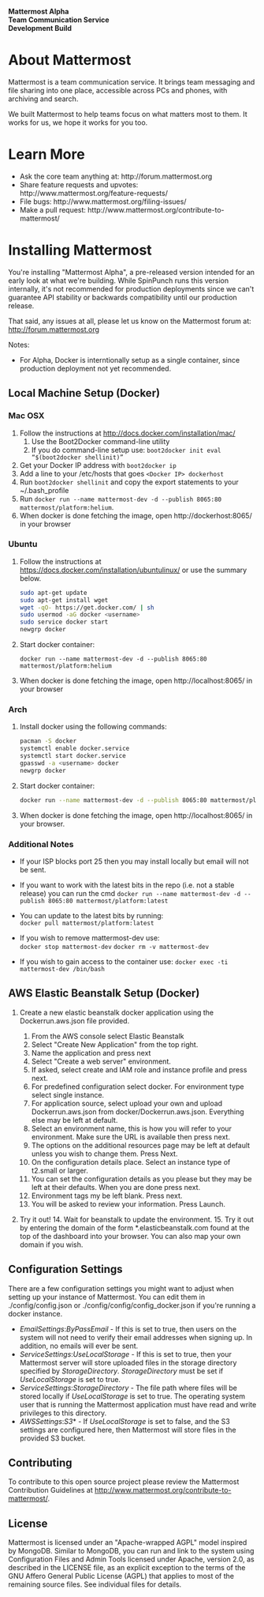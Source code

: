 **Mattermost Alpha**  
**Team Communication Service**  
**Development Build**


About Mattermost
================

Mattermost is a team communication service. It brings team messaging and file sharing into one place, accessible across PCs and phones, with archiving and search.

We built Mattermost to help teams focus on what matters most to them. It works for us, we hope it works for you too.

Learn More
==========
<ul>
<li/>Ask the core team anything at: http://forum.mattermost.org</li>
<li/>Share feature requests and upvotes: http://www.mattermost.org/feature-requests/</li>
<li/>File bugs: http://www.mattermost.org/filing-issues/</li>
<li/>Make a pull request: http://www.mattermost.org/contribute-to-mattermost/</li>
</ul>

Installing Mattermost
=====================

You're installing "Mattermost Alpha", a pre-released version intended for an early look at what we're building. While SpinPunch runs this version internally, it's not recommended for production deployments since we can't guarantee API stability or backwards compatibility until our production release.

That said, any issues at all, please let us know on the Mattermost forum at: http://forum.mattermost.org

Notes: 
- For Alpha, Docker is interntionally setup as a single container, since production deployment not yet recommended.

Local Machine Setup (Docker)
-----------------------------

### Mac OSX ###

1. Follow the instructions at http://docs.docker.com/installation/mac/  
    1. Use the Boot2Docker command-line utility  
    2. If you do command-line setup use: `boot2docker init eval “$(boot2docker shellinit)”`  
2. Get your Docker IP address with `boot2docker ip`
3. Add a line to your /etc/hosts that goes `<Docker IP> dockerhost`
4. Run `boot2docker shellinit` and copy the export statements to your ~/.bash\_profile
5. Run `docker run --name mattermost-dev -d --publish 8065:80 mattermost/platform:helium`. 
6. When docker is done fetching the image, open http://dockerhost:8065/ in your browser

### Ubuntu ###
1. Follow the instructions at https://docs.docker.com/installation/ubuntulinux/ or use the summary below.

	``` bash
	sudo apt-get update
	sudo apt-get install wget
	wget -qO- https://get.docker.com/ | sh
	sudo usermod -aG docker <username>
	sudo service docker start
	newgrp docker
	```

2. Start docker container:

	`docker run --name mattermost-dev -d --publish 8065:80 mattermost/platform:helium`

3. When docker is done fetching the image, open http://localhost:8065/ in your browser

### Arch ###
1. Install docker using the following commands:

	``` bash
	pacman -S docker
	systemctl enable docker.service
	systemctl start docker.service
	gpasswd -a <username> docker
	newgrp docker
	```

2. Start docker container:

	``` bash
	docker run --name mattermost-dev -d --publish 8065:80 mattermost/platform:helium
	```

3. When docker is done fetching the image, open http://localhost:8065/ in your browser.

### Additional Notes ###
- If your ISP blocks port 25 then you may install locally but email will not be sent.

- If you want to work with the latest bits in the repo (i.e. not a stable release) you can run the cmd
`docker run --name mattermost-dev -d --publish 8065:80 mattermost/platform:latest`

- You can update to the latest bits by running:  
`docker pull mattermost/platform:latest`

- If you wish to remove mattermost-dev use:   
	`docker stop mattermost-dev`
	`docker rm -v mattermost-dev`

- If you wish to gain access to the container use:
	`docker exec -ti mattermost-dev /bin/bash`

AWS Elastic Beanstalk Setup (Docker)
------------------------------------

1. Create a new elastic beanstalk docker application using the Dockerrun.aws.json file provided. 
	1. From the AWS console select Elastic Beanstalk
	2. Select "Create New Application" from the top right.
	3. Name the application and press next
	4. Select "Create a web server" environment.
	5. If asked, select create and IAM role and instance profile and press next.
	6. For predefined configuration select docker. For environment type select single instance. 
	7. For application source, select upload your own and upload Dockerrun.aws.json from docker/Dockerrun.aws.json. Everything else may be left at default.
	8. Select an environment name, this is how you will refer to your environment. Make sure the URL is available then press next.
	9. The options on the additional resources page may be left at default unless you wish to change them. Press Next.
	10. On the configuration details place. Select an instance type of t2.small or larger.
	11. You can set the configuration details as you please but they may be left at their defaults. When you are done press next.
	12. Environment tags my be left blank. Press next.
	13. You will be asked to review your information. Press Launch.

4. Try it out!
	14. Wait for beanstalk to update the environment.
	15. Try it out by entering the domain of the form \*.elasticbeanstalk.com found at the top of the dashboard into your browser. You can also map your own domain if you wish. 

Configuration Settings
----------------------

There are a few configuration settings you might want to adjust when setting up your instance of Mattermost. You can edit them in ./config/config.json or ./config/config/config_docker.json if you're running a docker instance.

* *EmailSettings*:*ByPassEmail* - If this is set to true, then users on the system will not need to verify their email addresses when signing up. In addition, no emails will ever be sent.
* *ServiceSettings*:*UseLocalStorage* - If this is set to true, then your Mattermost server will store uploaded files in the storage directory specified by *StorageDirectory*. *StorageDirectory* must be set if *UseLocalStorage* is set to true.
* *ServiceSettings*:*StorageDirectory* - The file path where files will be stored locally if *UseLocalStorage* is set to true. The operating system user that is running the Mattermost application must have read and write privileges to this directory.
* *AWSSettings*:*S3*\* - If *UseLocalStorage* is set to false, and the S3 settings are configured here, then Mattermost will store files in the provided S3 bucket.

Contributing
------------

To contribute to this open source project please review the Mattermost Contribution Guidelines at http://www.mattermost.org/contribute-to-mattermost/.

License
-------

Mattermost is licensed under an "Apache-wrapped AGPL" model inspired by MongoDB. Similar to MongoDB, you can run and link to the system using Configuration Files and Admin Tools licensed under Apache, version 2.0, as described in the LICENSE file, as an explicit exception to the terms of the GNU Affero General Public License (AGPL) that applies to most of the remaining source files. See individual files for details.

